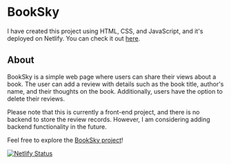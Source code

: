 # BookSky

I have created this project using HTML, CSS, and JavaScript, and it's deployed on Netlify. You can check it out [here](https://65b490408a9f9e5701efdbb0--booksky-mini-proj01.netlify.app/).

## About

BookSky is a simple web page where users can share their views about a book. The user can add a review with details such as the book title, author's name, and their thoughts on the book. Additionally, users have the option to delete their reviews. 

Please note that this is currently a front-end project, and there is no backend to store the review records. However, I am considering adding backend functionality in the future.

Feel free to explore the [BookSky project](https://65b490408a9f9e5701efdbb0--booksky-mini-proj01.netlify.app/)!

[![Netlify Status](https://api.netlify.com/api/v1/badges/8622d2f2-ff7c-4505-81e0-16cadefaaabf/deploy-status)]([https://app.netlify.com/sites/booksky-mini-proj01/deploys](https://65b490408a9f9e5701efdbb0--booksky-mini-proj01.netlify.app/)https://65b490408a9f9e5701efdbb0--booksky-mini-proj01.netlify.app/)
